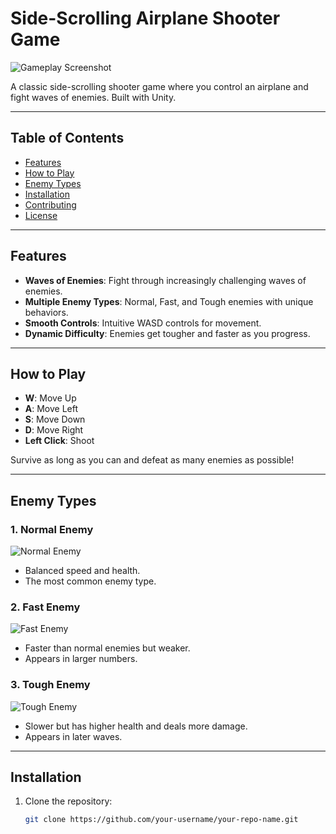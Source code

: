 # Side-Scrolling Airplane Shooter Game

![Gameplay Screenshot](https://via.placeholder.com/800x400.png?text=Gameplay+Screenshot)

A classic side-scrolling shooter game where you control an airplane and fight waves of enemies. Built with Unity.

---

## Table of Contents
- [Features](#features)
- [How to Play](#how-to-play)
- [Enemy Types](#enemy-types)
- [Installation](#installation)
- [Contributing](#contributing)
- [License](#license)

---

## Features
- **Waves of Enemies**: Fight through increasingly challenging waves of enemies.
- **Multiple Enemy Types**: Normal, Fast, and Tough enemies with unique behaviors.
- **Smooth Controls**: Intuitive WASD controls for movement.
- **Dynamic Difficulty**: Enemies get tougher and faster as you progress.

---

## How to Play
- **W**: Move Up
- **A**: Move Left
- **S**: Move Down
- **D**: Move Right
- **Left Click**: Shoot

Survive as long as you can and defeat as many enemies as possible!

---

## Enemy Types

### 1. Normal Enemy
![Normal Enemy](https://via.placeholder.com/100x100.png?text=Normal+Enemy)
- Balanced speed and health.
- The most common enemy type.

### 2. Fast Enemy
![Fast Enemy](https://via.placeholder.com/100x100.png?text=Fast+Enemy)
- Faster than normal enemies but weaker.
- Appears in larger numbers.

### 3. Tough Enemy
![Tough Enemy](https://via.placeholder.com/100x100.png?text=Tough+Enemy)
- Slower but has higher health and deals more damage.
- Appears in later waves.

---

## Installation
1. Clone the repository:
   ```bash
   git clone https://github.com/your-username/your-repo-name.git